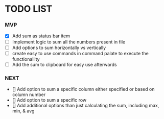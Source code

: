 # TODO LIST

### MVP
- [x] Add sum as status bar item
- [ ] Implement logic to sum all the numbers present in file
- [ ] Add options to sum horizontally vs vertically
- [ ] create easy to use commands in command palate to execute the functionallity 
- [ ] Add the sum to clipboard for easy use afterwards

### NEXT
- [] Add option to sum a specific column either specified or based on column number
- [] Add option to sum a specific row
- [] Add additional options than just calculating the sum, including max, min, & avg
